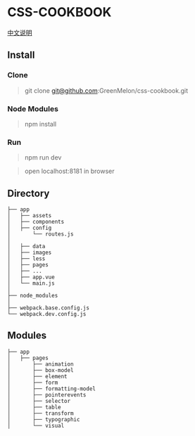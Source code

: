 # CSS-COOKBOOK

[中文说明](./README-ZH.md)

## Install

### Clone
> git clone git@github.com:GreenMelon/css-cookbook.git

### Node Modules
> npm install

### Run
> npm run dev

> open localhost:8181 in browser

## Directory

```
├── app
│   ├── assets
│   ├── components
│   ├── config
│       └── routes.js
│
│   ├── data
│   ├── images
│   ├── less
│   ├── pages
│   ├── ...
│   ├── app.vue
│   └── main.js
│
├── node_modules
│
├── webpack.base.config.js
└── webpack.dev.config.js
```

## Modules

```
├── app
│   ├── pages
│       ├── animation
│       ├── box-model
│       ├── element
│       ├── form
│       ├── formatting-model
│       ├── pointerevents
│       ├── selector
│       ├── table
│       ├── transform
│       ├── typographic
│       └── visual
```
